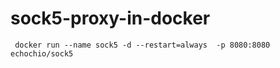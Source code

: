 # sock5-proxy-in-docker
```
 docker run --name sock5 -d --restart=always  -p 8080:8080 echochio/sock5

```
